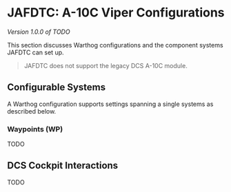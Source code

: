 # JAFDTC: A-10C Viper Configurations

*Version 1.0.0 of TODO*

This section discusses Warthog configurations and the component systems JAFDTC can set up.

> JAFDTC does not support the legacy DCS A-10C module.

## Configurable Systems

A Warthog configuration supports settings spanning a single systems as described below.

### Waypoints (WP)

TODO

## DCS Cockpit Interactions

TODO